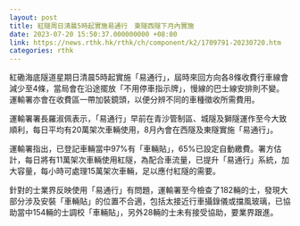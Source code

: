 ```yaml
---
layout: post
title: 紅隧周日清晨5時起實施易通行　東隧西隧下月內實施
date: 2023-07-20 15:50:37.000000000 +08:00
link: https://news.rthk.hk/rthk/ch/component/k2/1709791-20230720.htm
categories: rthk
---
```


紅磡海底隧道星期日清晨5時起實施「易通行」，屆時來回方向各8條收費行車線會減少至4條，當局會在沿途擺放「不用停車指示牌」，慢線的巴士線安排則不變。運輸署亦會在收費區一帶加裝鏡頭，以便分辨不同的車種徵收所需費用。

運輸署署長羅淑佩表示，「易通行」早前在青沙管制區、城隧及獅隧運作至今大致順利，每日平均有20萬架次車輛使用，8月內會在西隧及東隧實施「易通行」。

運輸署指出，已登記車輛當中97%有「車輛貼」，65%已設定自動繳費。署方估計，每日將有11萬架次車輛使用紅隧，為配合車流量，已提升「易通行」系統，加大容量，每小時可處理15萬架次車輛，足以應付紅隧的需要。

針對的士業界反映使用「易通行」有問題，運輸署至今檢查了182輛的士，發現大部分涉及安裝「車輛貼」的位置不合適，包括太接近行車攝錄儀或擋風玻璃，已協助當中154輛的士調校「車輛貼」，另外28輛的士未有接受協助，要業界跟進。
